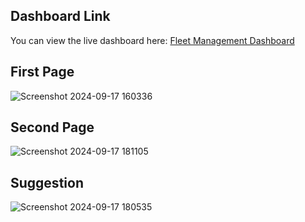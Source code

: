 ## Dashboard Link
You can view the live dashboard here: [Fleet Management Dashboard](https://app.powerbi.com/view?r=eyJrIjoiZDA4NjkxOWItNzJmYy00Y2U0LWI4NDAtMzE0ODMxZjcyMTQ5IiwidCI6ImJhZDEyODY0LTkxM2UtNGI5OS04N2Q2LWI4ZDJhZDQ1OWUyNyIsImMiOjEwfQ%3D%3D)
## First Page
![Screenshot 2024-09-17 160336](https://github.com/user-attachments/assets/d2bdd5fc-69ea-4645-bc88-740431d71d64)
## Second Page
![Screenshot 2024-09-17 181105](https://github.com/user-attachments/assets/dbdebe68-8222-4362-920c-fbf0d0e6ec03)
## Suggestion
![Screenshot 2024-09-17 180535](https://github.com/user-attachments/assets/508bb988-852f-4342-af3b-510c99d50c96)
